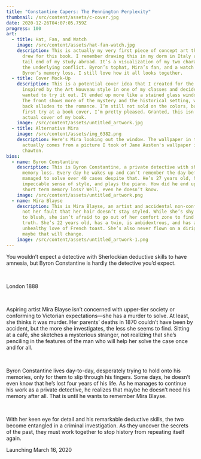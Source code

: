 ```yaml
---
title: "Constantine Capers: The Pennington Perplexity"
thumbnail: /src/content/assets/c-cover.jpg
date: 2020-12-26T04:07:05.759Z
progress: 100
art:
  - title: Hat, Fan, and Watch
    image: /src/content/assets/hat-fan-watch.jpg
    description: This is actually my very first piece of concept art that I ever
      drew for this book. I remember drawing this in my dorm in Italy at the
      tail end of my study abroad. It’s a visualization of my two characters and
      the underlying conflict. Byron’s tophat, Mira’s fan, and a watch to show
      Byron’s memory loss. I still love how it all looks together.
  - title: Cover Mock-Up
    description: This is a potential cover idea that I created for the book. I was
      inspired by the Art Nouveau style in one of my classes and decided I
      wanted to try it out. It ended up more like a stained glass window though.
      The front shows more of the mystery and the historical setting, while the
      back alludes to the romance. I’m still not sold on the colors, but for a
      first try at a book cover, I’m pretty pleased. Granted, this isn’t the
      actual cover of my book.
    image: /src/content/assets/untitled_artwork.jpg
  - title: Alternative Mira
    image: /src/content/assets/img_6382.png
    description: Here's Mira looking out the window. The wallpaper in the background
      actually comes from a picture I took of Jane Austen's wallpaper in
      Chawton.
bios:
  - name: Byron Constantine
    description: This is Byron Constantine, a private detective with short term
      memory loss. Every day he wakes up and can’t remember the day before. He’s
      managed to solve over 40 cases despite that. He’s 27 years old, has an
      impeccable sense of style, and plays the piano. How did he end up with
      short term memory loss? Well, even he doesn’t know.
    image: /src/content/assets/untitled_artwork.png
  - name: Mira Blayse
    description: This is Mira Blayse, an artist and accidental non-conformist. It’s
      not her fault that her hair doesn’t stay styled. While she’s shy and prone
      to blush, she isn’t afraid to go out of her comfort zone to find the
      truth. She’s 22 years old, has a twin, is ambidextrous, and has an
      unhealthy love of French toast. She’s also never flown on a dirigible, but
      maybe that will change.
    image: /src/content/assets/untitled_artwork-1.png
---
```

You wouldn’t expect a detective with Sherlockian deductive skills to have amnesia, but Byron Constantine is hardly the detective you’d expect.

 

London 1888

 

Aspiring artist Mira Blayse isn’t concerned with upper-tier society or conforming to Victorian expectations—she has a murder to solve. At least, she thinks it was murder. Her parents’ deaths in 1870 couldn’t have been by accident, but the more she investigates, the less she seems to find. Sitting at a café, she sketches a mysterious stranger, not realizing that she’s penciling in the features of the man who will help her solve the case once and for all.

 

Byron Constantine lives day-to-day, desperately trying to hold onto his memories, only for them to slip through his fingers. Some days, he doesn’t even know that he’s lost four years of his life. As he manages to continue his work as a private detective, he realizes that maybe he doesn’t need his memory after all. That is until he wants to remember Mira Blayse. 

 

With her keen eye for detail and his remarkable deductive skills, the two become entangled in a criminal investigation. As they uncover the secrets of the past, they must work together to stop history from repeating itself again.

Launching March 16, 2020